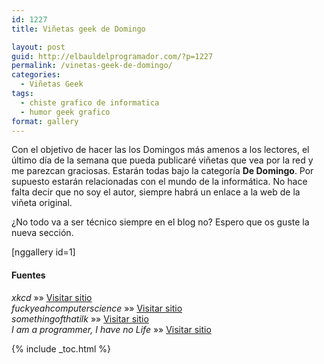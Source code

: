 ```yaml
---
id: 1227
title: Viñetas geek de Domingo

layout: post
guid: http://elbauldelprogramador.com/?p=1227
permalink: /vinetas-geek-de-domingo/
categories:
  - Viñetas Geek
tags:
  - chiste grafico de informatica
  - humor geek grafico
format: gallery
---
```

Con el objetivo de hacer las los Domingos más amenos a los lectores, el último día de la semana que pueda publicaré viñetas que vea por la red y me parezcan graciosas. Estarán todas bajo la categoría **De Domingo**. Por supuesto estarán relacionadas con el mundo de la informática. No hace falta decir que no soy el autor, siempre habrá un enlace a la web de la viñeta original.

¿No todo va a ser técnico siempre en el blog no? Espero que os guste la nueva sección.

[nggallery id=1]

#### Fuentes

*xkcd* »» <a href="http://xkcd.com" target="_blank">Visitar sitio</a>  
*fuckyeahcomputerscience* »» <a href="http://fuckyeahcomputerscience.tumblr.com" target="_blank">Visitar sitio</a>  
*somethingofthatilk* »» <a href="http://www.somethingofthatilk.com/index.php?id=502" target="_blank">Visitar sitio</a>  
*I am a programmer, I have no Life* »» <a href="https://www.facebook.com/pages/I-am-ProgrammerI-have-no-life/241806149201604" target="_blank">Visitar sitio</a>



{% include _toc.html %}

